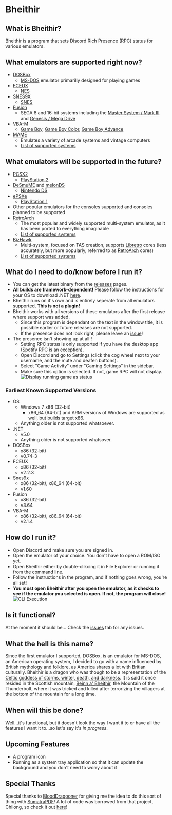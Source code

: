 # Bheithir

## What is Bheithir?
Bheithir is a program that sets Discord Rich Presence (RPC) status for various emulators. 

## What emulators are supported right now?
- [DOSBox](https://www.dosbox.com/)
    - [MS-DOS](https://en.wikipedia.org/wiki/MS-DOS) emulator primarilly designed for playing games
- [FCEUX](http://www.fceux.com/web/home.html)
    - [NES](https://en.wikipedia.org/wiki/Nintendo_Entertainment_System)
- [SNES9X](http://www.snes9x.com/)
    - [SNES](https://en.wikipedia.org/wiki/Super_Nintendo_Entertainment_System)
- [Fusion](https://segaretro.org/Kega_Fusion)
    - SEGA 8 and 16-bit systems including the [Master System / Mark III](https://en.wikipedia.org/wiki/Super_Nintendo_Entertainment_System) and [Genesis / Mega Drive](https://en.wikipedia.org/wiki/Sega_Genesis)
- [VBA-M](https://github.com/visualboyadvance-m/visualboyadvance-m)
    - [Game Boy](https://en.wikipedia.org/wiki/Game_Boy), [Game Boy Color](https://en.wikipedia.org/wiki/Game_Boy_Color), [Game Boy Advance](https://en.wikipedia.org/wiki/Game_Boy_Advance)
- [MAME](https://www.mamedev.org/)
    - Emulates a variety of arcade systems and vintage computers
    - [List of supported systems](https://emulation.gametechwiki.com/index.php/MAME_compatibility_list)

## What emulators will be supported in the future?
- [PCSX2](https://pcsx2.net/)
    - [PlayStation 2](https://en.wikipedia.org/wiki/PlayStation_2)
- [DeSmuME](http://desmume.org/) and [melonDS](http://melonds.kuribo64.net/)
    - [Nintendo DS](https://en.wikipedia.org/wiki/Nintendo_DS)
- [ePSXe](https://www.epsxe.com/)
    - [PlayStation 1](https://en.wikipedia.org/wiki/PlayStation_(console))
- Other popular emulators for the consoles supported and consoles planned to be supported
- [RetroArch](https://www.retroarch.com/)
    - The most popular and widely supported multi-system emulator, as it has been ported to everything imaginable
    - [List of supported systems](https://emulation.gametechwiki.com/index.php/Libretro#Cores)
- [BizHawk](http://tasvideos.org/BizHawk.html)
    - Multi-system, focused on TAS creation, supports [Libretro](https://docs.libretro.com/) cores (less accurately, but more popularly, referred to as [RetroArch](https://www.retroarch.com/) cores)
    - [List of supported systems](https://emulation.gametechwiki.com/index.php/BizHawk#Supported_systems)

## What do I need to do/know before I run it?
- You can get the latest binary from the [releases](https://github.com/MechaDragonX/Bheithir/releases) pages.
- **All builds are framework-dependent!** Please follow the instructions for your OS to download .NET [here](https://dotnet.microsoft.com/download/dotnet/).
- Bheithir runs on it's own and is entirely seperate from all emulators supported. **This is not a plugin!**
- Bheithir works with all versions of these emulators after the first release where support was added.
    - Since this program is dependant on the text in the window title, it is possible earlier or future releases are not supported.
    - If the presence does not look right, please leave an [issue](https://github.com/MechaDragonX/Bheithir/issues)!
- The presence isn't showing up at all!!
    - Setting RPC status is only supported if you have the desktop app (Spotify RPC is an exception).
    - Open Discord and go to Settings (click the cog wheel next to your username, and the mute and deafen buttons).
    - Select "Game Activity" under "Gaming Settings" in the sidebar.
    - Make sure this option is selected. If not, game RPC will not display.
![Display running game as status](https://i.imgur.com/jRIGHbK.png "Display running game as status")
### Earliest Known Supported Versions
- OS
    - Windows 7 x86 (32-bit)
        - x86_64 (64-bit) and ARM versions of Windows are supported as well, but builds target x86.
    - Anything older is not supported whatsoever.
- .NET
    - v5.0
    - Anything older is not supported whatsover.
- DOSBox
    - x86 (32-bit)
    - v0.74-3
- FCEUX
    - x86 (32-bit)
    - v2.2.3
- Snes9x
    - x86 (32-bit), x86_64 (64-bit)
    - v1.60
- Fusion
    - x86 (32-bit)
    - v3.64
- VBA-M
    - x86 (32-bit), x86_64 (64-bit)
    - v2.1.4

## How do I run it?
- Open Discord and make sure you are signed in.
- Open the emulator of your choice. You don't have to open a ROM/ISO yet.
- Open Bheithir either by double-clikcing it in File Explorer or running it from the command line.
- Follow the instructions in the program, and if nothing goes wrong, you're all set!
- **You must open Bheithir after you open the emulator, as it checks to see if the emulator you selected is open. If not, the program will close!**
![CLI Execution](https://i.imgur.com/tct0D5Y.png "CLI Execution")

## Is it functional?
At the moment it should be... Check the [issues](https://github.com/MechaDragonX/Bheithir/issues) tab for any issues.

## What the hell is this name?
Since the first emulator I supported, DOSBox, is an emulator for MS-DOS, an American operating system, I decided to go with a name influenced by British mythology and folklore, as America shares a lot with Britian culturally. Bheithir is a dragon who was though to be a representation of the [Celtic goddess of storms, winter, death, and darkness](https://books.google.com/books?id=XPoRSLTkhtsC&pg=PA179&lpg=PA179&dq=bheithir+scotland&source=bl&ots=h2FaVFtlKN&sig=ACfU3U0fPo-tvlrPfv6CW9OVvdrHlOE66g&hl=en&ppis=_e&sa=X&ved=2ahUKEwjKiInks77oAhWuGTQIHZbbAToQ6AEwCXoECB4QAQ#v=onepage&q=bheithir%20scotland&f=false). It is said it once resided in the Scottish mountain, [Beinn a' Bheithir](https://en.wikipedia.org/wiki/Beinn_a%27_Bheithir), the Mountain of the Thunderbolt, where it was tricked and killed after terrorizing the villagers at the bottom of the mountain for a long time.

## When will this be done?
Well...it's functional, but it doesn't look the way I want it to or have all the features I want it to...so let's say it's *in progress*.

## Upcoming Features
- A program icon
- Running as a system tray application so that it can update the background and you don't need to worry about it

## Special Thanks
Special thanks to [BloodDragooner](https://github.com/BloodDragooner) for giving me the idea to do this sort of thing with [SumatraPDF](https://github.com/sumatrapdfreader/sumatrapdf)! A lot of code was borrowed from that project, Chilong, so check it out [here](https://github.com/MechaDragonX/Chilong)!
